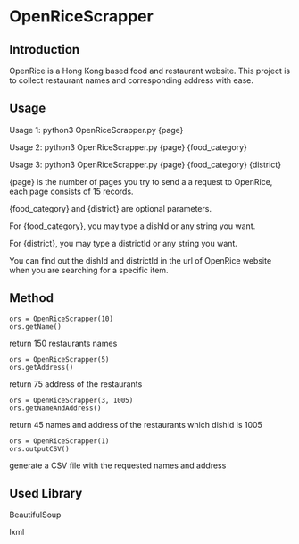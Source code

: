 # OpenRiceScrapper

Introduction
------------

OpenRice is a Hong Kong based food and restaurant website.
This project is to collect restaurant names and corresponding address with ease.

Usage
-----

Usage 1: python3 OpenRiceScrapper.py {page}

Usage 2: python3 OpenRiceScrapper.py {page} {food_category}

Usage 3: python3 OpenRiceScrapper.py {page} {food_category} {district}




{page} is the number of pages you try to send a a request to OpenRice, each page consists of 15 records.

{food_category} and {district} are optional parameters.

For {food_category}, you may type a dishId or any string you want.

For {district}, you may type a districtId or any string you want.

You can find out the dishId and districtId in the url of OpenRice website when you are searching for a specific item.


Method
------
```
ors = OpenRiceScrapper(10)
ors.getName()
```
return 150 restaurants names 


```
ors = OpenRiceScrapper(5)
ors.getAddress()
```
return 75 address of the restaurants


```
ors = OpenRiceScrapper(3, 1005)
ors.getNameAndAddress()
```
return 45 names and address of the restaurants which dishId is 1005


```
ors = OpenRiceScrapper(1)
ors.outputCSV()
```
generate a CSV file with the requested names and address


Used Library
------------

BeautifulSoup

lxml
